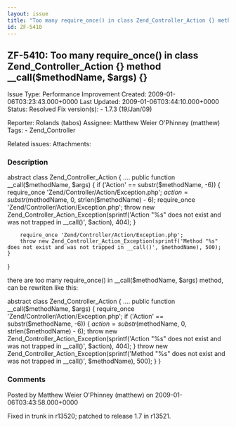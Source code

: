 ```yaml
---
layout: issue
title: "Too many require_once() in class Zend_Controller_Action {} method __call($methodName, $args) {}"
id: ZF-5410
---
```


ZF-5410: Too many require\_once() in class Zend\_Controller\_Action {} method \_\_call($methodName, $args) {}
-------------------------------------------------------------------------------------------------------------

 Issue Type: Performance Improvement Created: 2009-01-06T03:23:43.000+0000 Last Updated: 2009-01-06T03:44:10.000+0000 Status: Resolved Fix version(s): - 1.7.3 (19/Jan/09)
 
 Reporter:  Rolands (tabos)  Assignee:  Matthew Weier O'Phinney (matthew)  Tags: - Zend\_Controller
 
 Related issues: 
 Attachments: 
### Description

abstract class Zend\_Controller\_Action { .... public function \_\_call($methodName, $args) { if ('Action' == substr($methodName, -6)) { require\_once 'Zend/Controller/Action/Exception.php'; $action = substr($methodName, 0, strlen($methodName) - 6); require\_once 'Zend/Controller/Action/Exception.php'; throw new Zend\_Controller\_Action\_Exception(sprintf('Action "%s" does not exist and was not trapped in \_\_call()', $action), 404); }

 
        require_once 'Zend/Controller/Action/Exception.php';
        throw new Zend_Controller_Action_Exception(sprintf('Method "%s" does not exist and was not trapped in __call()', $methodName), 500);
    }


}

there are too many require\_once() in \_\_call($methodName, $args) method, can be rewriten like this:

abstract class Zend\_Controller\_Action { .... public function \_\_call($methodName, $args) { require\_once 'Zend/Controller/Action/Exception.php'; if ('Action' == substr($methodName, -6)) { $action = substr($methodName, 0, strlen($methodName) - 6); throw new Zend\_Controller\_Action\_Exception(sprintf('Action "%s" does not exist and was not trapped in \_\_call()', $action), 404); } throw new Zend\_Controller\_Action\_Exception(sprintf('Method "%s" does not exist and was not trapped in \_\_call()', $methodName), 500); } }

 

 

### Comments

Posted by Matthew Weier O'Phinney (matthew) on 2009-01-06T03:43:58.000+0000

Fixed in trunk in r13520; patched to release 1.7 in r13521.

 

 